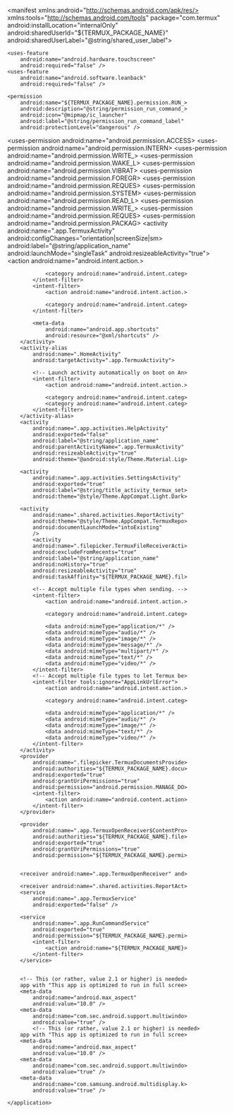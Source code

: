 
<?xml version="1.0" encoding="utf-8"?>
<manifest xmlns:android="http://schemas.android.com/apk/res/>
    xmlns:tools="http://schemas.android.com/tools"
    package="com.termux"
    android:installLocation="internalOnly"
    android:sharedUserId="${TERMUX_PACKAGE_NAME}"
    android:sharedUserLabel="@string/shared_user_label">

    <uses-feature
        android:name="android.hardware.touchscreen"
        android:required="false" />
    <uses-feature
        android:name="android.software.leanback"
        android:required="false" />

    <permission
        android:name="${TERMUX_PACKAGE_NAME}.permission.RUN_>
        android:description="@string/permission_run_command_>
        android:icon="@mipmap/ic_launcher"
        android:label="@string/permission_run_command_label"
        android:protectionLevel="dangerous" />
<uses-permission android:name="android.permission.ACCESS>
    <uses-permission android:name="android.permission.INTERN>
    <uses-permission android:name="android.permission.WRITE_>
    <uses-permission android:name="android.permission.WAKE_L>
    <uses-permission android:name="android.permission.VIBRAT>
    <uses-permission android:name="android.permission.FOREGR>
    <uses-permission android:name="android.permission.REQUES>
    <uses-permission android:name="android.permission.SYSTEM>
    <uses-permission android:name="android.permission.READ_L>
    <uses-permission android:name="android.permission.DUMP" >
    <uses-permission android:name="android.permission.WRITE_>
    <uses-permission android:name="android.permission.REQUES>
    <uses-permission android:name="android.permission.PACKAG>
<application
        android:name=".app.TermuxApplication"
        android:allowBackup="false"
        android:banner="@drawable/banner"
        android:extractNativeLibs="true"
        android:icon="@mipmap/ic_launcher"
        android:label="@string/application_name"
        android:roundIcon="@mipmap/ic_launcher_round"
        android:supportsRtl="false"
        android:theme="@style/Theme.Termux">
        <activity
            android:name=".app.TermuxActivity"
            android:configChanges="orientation|screenSize|sm>
            android:label="@string/application_name"
            android:launchMode="singleTask"
            android:resizeableActivity="true">
            <intent-filter>
                <action android:name="android.intent.action.>

                <category android:name="android.intent.categ>
            </intent-filter>
            <intent-filter>
                <action android:name="android.intent.action.>

                <category android:name="android.intent.categ>
            </intent-filter>

            <meta-data
                android:name="android.app.shortcuts"
                android:resource="@xml/shortcuts" />
        </activity>
        <activity-alias
            android:name=".HomeActivity"
            android:targetActivity=".app.TermuxActivity">

            <!-- Launch activity automatically on boot on An>
            <intent-filter>
                <action android:name="android.intent.action.>

                <category android:name="android.intent.categ>
                <category android:name="android.intent.categ>
            </intent-filter>
        </activity-alias>
        <activity
            android:name=".app.activities.HelpActivity"
            android:exported="false"
            android:label="@string/application_name"
            android:parentActivityName=".app.TermuxActivity"
            android:resizeableActivity="true"
            android:theme="@android:style/Theme.Material.Lig>

        <activity
            android:name=".app.activities.SettingsActivity"
            android:exported="true"
            android:label="@string/title_activity_termux_set>
            android:theme="@style/Theme.AppCompat.Light.Dark>

        <activity
            android:name=".shared.activities.ReportActivity"
            android:theme="@style/Theme.AppCompat.TermuxRepo>
            android:documentLaunchMode="intoExisting"
            />
            <activity
            android:name=".filepicker.TermuxFileReceiverActi>
            android:excludeFromRecents="true"
            android:label="@string/application_name"
            android:noHistory="true"
            android:resizeableActivity="true"
            android:taskAffinity="${TERMUX_PACKAGE_NAME}.fil>

            <!-- Accept multiple file types when sending. -->
            <intent-filter>
                <action android:name="android.intent.action.>

                <category android:name="android.intent.categ>

                <data android:mimeType="application/*" />
                <data android:mimeType="audio/*" />
                <data android:mimeType="image/*" />
                <data android:mimeType="message/*" />
                <data android:mimeType="multipart/*" />
                <data android:mimeType="text/*" />
                <data android:mimeType="video/*" />
            </intent-filter>
            <!-- Accept multiple file types to let Termux be>
            <intent-filter tools:ignore="AppLinkUrlError">
                <action android:name="android.intent.action.>

                <category android:name="android.intent.categ>

                <data android:mimeType="application/*" />
                <data android:mimeType="audio/*" />
                <data android:mimeType="image/*" />
                <data android:mimeType="text/*" />
                <data android:mimeType="video/*" />
            </intent-filter>
        </activity>
        <provider
            android:name=".filepicker.TermuxDocumentsProvide>
            android:authorities="${TERMUX_PACKAGE_NAME}.docu>
            android:exported="true"
            android:grantUriPermissions="true"
            android:permission="android.permission.MANAGE_DO>
            <intent-filter>
                <action android:name="android.content.action>
            </intent-filter>
        </provider>

        <provider
            android:name=".app.TermuxOpenReceiver$ContentPro>
            android:authorities="${TERMUX_PACKAGE_NAME}.file>
            android:exported="true"
            android:grantUriPermissions="true"
            android:permission="${TERMUX_PACKAGE_NAME}.permi>


        <receiver android:name=".app.TermuxOpenReceiver" and>

        <receiver android:name=".shared.activities.ReportAct>
        <service
            android:name=".app.TermuxService"
            android:exported="false" />

        <service
            android:name=".app.RunCommandService"
            android:exported="true"
            android:permission="${TERMUX_PACKAGE_NAME}.permi>
            <intent-filter>
                <action android:name="${TERMUX_PACKAGE_NAME}>
            </intent-filter>
        </service>


        <!-- This (or rather, value 2.1 or higher) is needed>
        app with "This app is optimized to run in full scree>
        <meta-data
            android:name="android.max_aspect"
            android:value="10.0" />
        <meta-data
            android:name="com.sec.android.support.multiwindo>
            android:value="true" />
            <!-- This (or rather, value 2.1 or higher) is needed>
        app with "This app is optimized to run in full scree>
        <meta-data
            android:name="android.max_aspect"
            android:value="10.0" />
        <meta-data
            android:name="com.sec.android.support.multiwindo>
            android:value="true" />
        <meta-data
            android:name="com.samsung.android.multidisplay.k>
            android:value="true" />

    </application>

</manifest>
